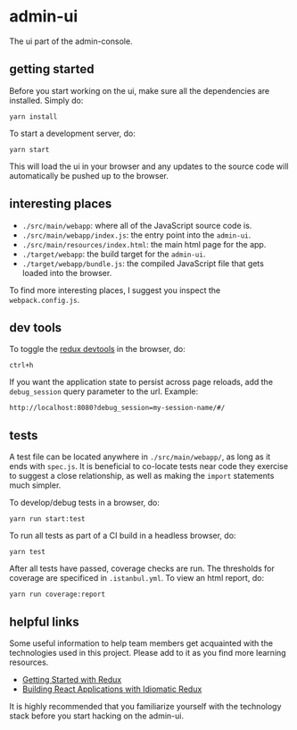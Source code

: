 # admin-ui

The ui part of the admin-console.

## getting started

Before you start working on the ui, make sure all the dependencies are
installed. Simply do:

    yarn install

To start a development server, do:

    yarn start

This will load the ui in your browser and any updates to the source code
will automatically be pushed up to the browser.

## interesting places

- `./src/main/webapp`: where all of the JavaScript source code is.
- `./src/main/webapp/index.js`: the entry point into the `admin-ui`.
- `./src/main/resources/index.html`: the main html page for the app.
- `./target/webapp`: the build target for the `admin-ui`.
- `./target/webapp/bundle.js`: the compiled JavaScript file that gets
  loaded into the browser.

To find more interesting places, I suggest you inspect the
`webpack.config.js`.

## dev tools

To toggle the [redux devtools](https://github.com/gaearon/redux-devtools)
in the browser, do:

    ctrl+h

If you want the application state to persist across page reloads, add the
`debug_session` query parameter to the url. Example:

    http://localhost:8080?debug_session=my-session-name/#/

## tests

A test file can be located anywhere in `./src/main/webapp/`, as long as it
ends with `spec.js`. It is beneficial to co-locate tests near code they
exercise to suggest a close relationship, as well as making the `import`
statements much simpler.

To develop/debug tests in a browser, do:

    yarn run start:test

To run all tests as part of a CI build in a headless browser, do:

    yarn test

After all tests have passed, coverage checks are run. The thresholds for
coverage are specificed in `.istanbul.yml`. To view an html report, do:

    yarn run coverage:report

## helpful links

Some useful information to help team members get acquainted with the
technologies used in this project. Please add to it as you find more
learning resources.

- [Getting Started with Redux](https://egghead.io/courses/getting-started-with-redux)
- [Building React Applications with Idiomatic Redux](https://egghead.io/courses/building-react-applications-with-idiomatic-redux)

It is highly recommended that you familiarize yourself with the technology
stack before you start hacking on the admin-ui.

